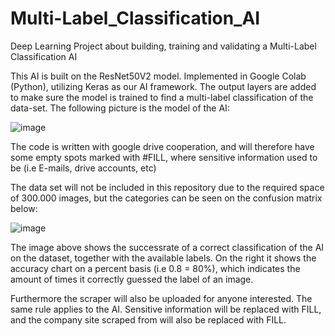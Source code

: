 # Multi-Label_Classification_AI
Deep Learning Project about building, training and validating a Multi-Label Classification AI

This AI is built on the ResNet50V2 model. Implemented in Google Colab (Python), utilizing Keras as our AI framework.
The output layers are added to make sure the model is trained to find a multi-label classification of the data-set.
The following picture is the model of the AI:

![image](https://github.com/MyCoffeeNeedsMoreJava/Multi-Label_Classification_AI/assets/71220495/d9d3f4b6-f0c9-4b38-8a15-5792e5f31e19)

The code is written with google drive cooperation, and will therefore have some empty spots marked with #FILL, where sensitive information used to be (i.e E-mails, drive accounts, etc)

The data set will not be included in this repository due to the required space of 300.000 images, but the categories can be seen on the confusion matrix below:

![image](https://github.com/MyCoffeeNeedsMoreJava/Multi-Label_Classification_AI/assets/71220495/2f4333c1-1958-4cb0-9f27-7042511a01a5)

The image above shows the successrate of a correct classification of the AI on the dataset, together with the available labels.
On the right it shows the accuracy chart on a percent basis (i.e 0.8 = 80%), which indicates the amount of times it correctly guessed the label of an image.

Furthermore the scraper will also be uploaded for anyone interested. The same rule applies to the AI. Sensitive information will be replaced with FILL, and the company site scraped from will also be replaced with FILL.

